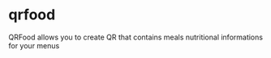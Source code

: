 qrfood
======

QRFood allows you to create QR that contains meals nutritional informations for your menus
